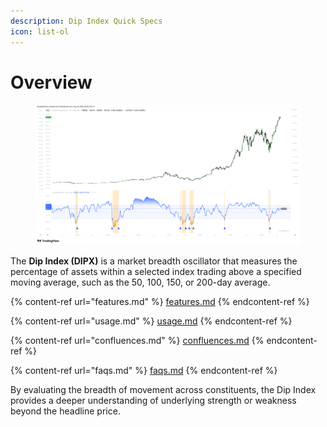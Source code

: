 ```yaml
---
description: Dip Index Quick Specs
icon: list-ol
---
```


# Overview

<figure><img src="../../../.gitbook/assets/docs-dipx-005.png" alt=""><figcaption></figcaption></figure>

The **Dip Index (DIPX)** is a market breadth oscillator that measures the percentage of assets within a selected index trading above a specified moving average, such as the 50, 100, 150, or 200-day average.

{% content-ref url="features.md" %}
[features.md](features.md)
{% endcontent-ref %}

{% content-ref url="usage.md" %}
[usage.md](usage.md)
{% endcontent-ref %}

{% content-ref url="confluences.md" %}
[confluences.md](confluences.md)
{% endcontent-ref %}

{% content-ref url="faqs.md" %}
[faqs.md](faqs.md)
{% endcontent-ref %}

By evaluating the breadth of movement across constituents, the Dip Index provides a deeper understanding of underlying strength or weakness beyond the headline price.
